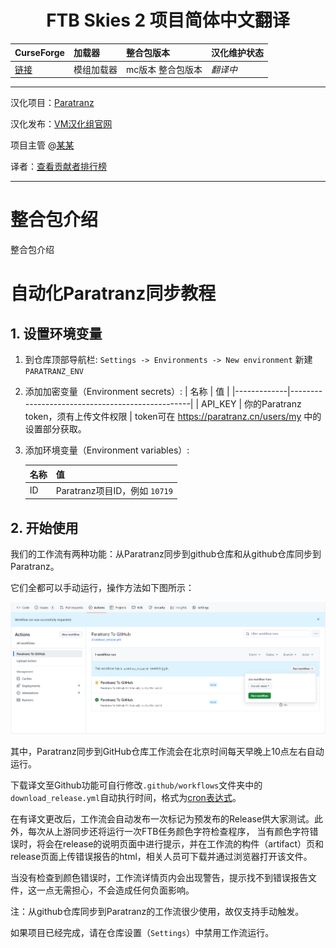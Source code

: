 <div align="center"> 
   <h1>FTB Skies 2 项目简体中文翻译</h1>
</div>

CurseForge|加载器|整合包版本|汉化维护状态
:-|:-|:-|:-
[链接](原链接)|模组加载器|mc版本 整合包版本|*翻译中*|

---

汉化项目：[Paratranz](https://paratranz.cn/projects/15051)

汉化发布：[VM汉化组官网](https://vmct-cn.top/modpacks/项目)

项目主管 @[某某](https://github.com/某某)

译者：[查看贡献者排行榜](https://paratranz.cn/projects/15051/leaderboard)


---

# 整合包介绍

整合包介绍

# 自动化Paratranz同步教程

## 1. 设置环境变量

1. 到仓库顶部导航栏: `Settings -> Environments -> New environment` 新建 `PARATRANZ_ENV`
2. 添加加密变量（Environment secrets）: 
   | 名称        | 值                                              |
   |-------------|-------------------------------------------------|
   | API_KEY     | 你的Paratranz token，须有上传文件权限         |
   token可在 <https://paratranz.cn/users/my> 中的设置部分获取。
3. 添加环境变量（Environment variables）: 

   | 名称   | 值                                   |
   |--------|--------------------------------------|
   | ID     | Paratranz项目ID，例如 `10719`         |


## 2. 开始使用

我们的工作流有两种功能：从Paratranz同步到github仓库和从github仓库同步到Paratranz。

它们全都可以手动运行，操作方法如下图所示：

![](.github/action.png)

其中，Paratranz同步到GitHub仓库工作流会在北京时间每天早晚上10点左右自动运行。

下载译文至Github功能可自行修改`.github/workflows`文件夹中的`download_release.yml`自动执行时间，格式为[cron表达式](https://blog.csdn.net/Stromboli/article/details/141962560)。

在有译文更改后，工作流会自动发布一次标记为预发布的Release供大家测试。此外，每次从上游同步还将运行一次FTB任务颜色字符检查程序，
当有颜色字符错误时，将会在release的说明页面中进行提示，并在工作流的构件（artifact）页和release页面上传错误报告的html，相关人员可下载并通过浏览器打开该文件。

当没有检查到颜色错误时，工作流详情页内会出现警告，提示找不到错误报告文件，这一点无需担心，不会造成任何负面影响。

注：从github仓库同步到Paratranz的工作流很少使用，故仅支持手动触发。

如果项目已经完成，请在仓库设置（`Settings`）中禁用工作流运行。
